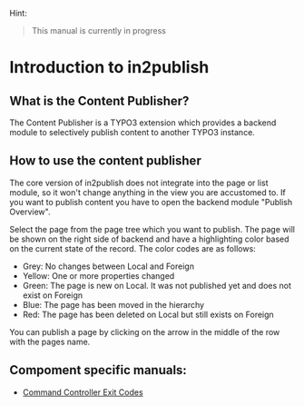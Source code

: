 Hint:

> This manual is currently in progress

# Introduction to in2publish

## What is the Content Publisher?

The Content Publisher is a TYPO3 extension which provides a backend module to selectively publish content to another TYPO3 instance.

## How to use the content publisher

The core version of in2publish does not integrate into the page or list module, so it won't change anything in the view you are accustomed to.
If you want to publish content you have to open the backend module "Publish Overview".

Select the page from the page tree which you want to publish. The page will be shown on the right side of backend and have a highlighting color based on the current state of the record.
The color codes are as follows:
* Grey: No changes between Local and Foreign
* Yellow: One or more properties changed
* Green: The page is new on Local. It was not published yet and does not exist on Foreign
* Blue: The page has been moved in the hierarchy
* Red: The page has been deleted on Local but still exists on Foreign

You can publish a page by clicking on the arrow in the middle of the row with the pages name.

## Compoment specific manuals:

* [Command Controller Exit Codes](Command/ExitCodes.md)
